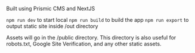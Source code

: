 Built using Prismic CMS and NextJS


`npm run dev` to start local
`npm run build` to build the app
`npm run export` to output static site inside /out directory

Assets will go in the /public directory.  This directory is also useful for robots.txt, Google Site Verification, and any other static assets.
